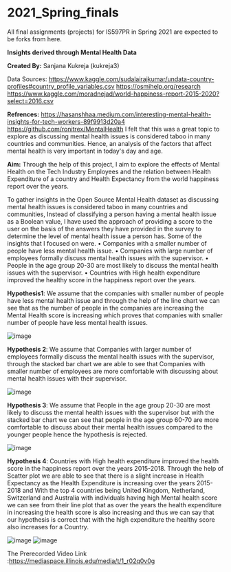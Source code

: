 # 2021_Spring_finals

All final assignments (projects) for IS597PR in Spring 2021 are expected to be forks from here.

**Insights derived through Mental Health Data**

**Created By:** Sanjana Kukreja (kukreja3)

Data Sources:
https://www.kaggle.com/sudalairajkumar/undata-country-profiles#country_profile_variables.csv
https://osmihelp.org/research
https://www.kaggle.com/moradnejad/world-happiness-report-2015-2020?select=2016.csv



**Refrences:**
https://hasanshhaa.medium.com/interesting-mental-health-insights-for-tech-workers-89f9913d20a4
https://github.com/ronitrex/MentalHealth
I felt that this was a great topic to explore as discussing mental health issues is considered taboo in many countries and communities. Hence, an analysis of the factors that affect mental health is very important in today's day and age.  



**Aim:** Through the help of this project, I aim to explore the effects of Mental Health on the Tech Industry Employees and the relation between Health Expenditure of a country and Health Expectancy from the world happiness report over the years.

To gather insights in the Open Source Mental Health dataset as discussing mental health issues is considered taboo in many countries and communities, Instead of classifying a person having a mental health issue as a Boolean value, I have used the approach of providing a score to the user on the basis of the answers they have provided in the survey to determine the level of mental health issue a person has. 
Some of the insights that I focused on were.
•	Companies with a smaller number of people have less mental health issue.
•	Companies with large number of employees formally discuss mental health issues with the supervisor.
•	People in the age group 20-30 are most likely to discuss the mental health issues with the supervisor.
•	Countries with High health expenditure improved the healthy score in the happiness report over the years.	

**Hypothesis1**: We assume that the companies with smaller number of people have less mental health issue and through the help of the line chart we can see that as the number of people in the companies are increasing the Mental Health score is increasing which proves that companies with smaller number of people have less mental health issues.

![image](https://user-images.githubusercontent.com/70701947/117523128-b6a4ef00-af7c-11eb-9cd1-f23a848412d1.png)


**Hypothesis 2**: We assume that Companies with larger number of employees formally discuss the mental health issues with the supervisor, through the stacked bar chart we are able to see that Companies with smaller number of employees are more comfortable with discussing about mental health issues with their supervisor.

![image](https://user-images.githubusercontent.com/70701947/117523145-c7556500-af7c-11eb-8f6d-201d3e368aa9.png)


**Hypothesis 3**: We assume that People in the age group 20-30 are most likely to discuss the mental health issues with the supervisor but with the stacked bar chart we can see that people in the age group 60-70 are more comfortable to discuss about their mental health issues compared to the younger people hence the hypothesis is rejected.

![image](https://user-images.githubusercontent.com/70701947/117523152-cc1a1900-af7c-11eb-94ae-7a071352bf6a.png)


**Hypothesis 4**: Countries with High health expenditure improved the health score in the happiness report over the years 2015-2018. Through the help of Scatter plot we are able to see that there is a slight increase in Health Expectancy as the Health Expenditure is increasing over the years 2015-2018 and With the top 4 countries being United Kingdom, Netherland, Switzerland and Australia with individuals having high Mental health score we can see from their line plot that as over the years the health expenditure in increasing the health score is also increasing and thus we can say that our hypothesis is correct that with the high expenditure the healthy score also increases for a Country.

![image](https://user-images.githubusercontent.com/70701947/117523158-d20ffa00-af7c-11eb-9814-32dd31cb1142.png)
![image](https://user-images.githubusercontent.com/70701947/117523162-d5a38100-af7c-11eb-838a-ca1ab8a64ad4.png)


The Prerecorded Video Link :https://mediaspace.illinois.edu/media/t/1_r02q0v0g
